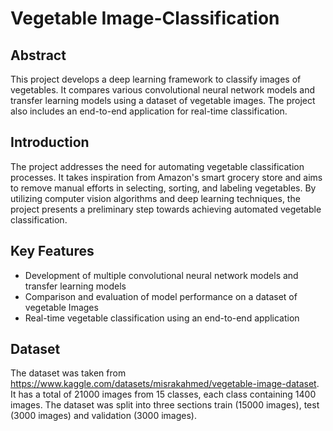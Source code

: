 # Vegetable Image-Classification

<!-- abstract summarizing the project -->
## Abstract
This project develops a deep learning framework to classify images of vegetables. It compares various convolutional neural network models and transfer learning models using a dataset of vegetable images. The project also includes an end-to-end application for real-time classification.

<!-- Introduction to the project -->
## Introduction
The project addresses the need for automating vegetable classification processes. It takes inspiration from Amazon's smart grocery store and aims to remove manual efforts in selecting, sorting, and labeling vegetables. By utilizing computer vision algorithms and deep learning techniques, the project presents a preliminary step towards achieving automated vegetable classification.

<!-- Describe the key features of the project -->
## Key Features
- Development of multiple convolutional neural network models and transfer learning models
- Comparison and evaluation of model performance on a dataset of vegetable Images
- Real-time vegetable classification using an end-to-end application

<!-- Describe the Dataset of the project -->
## Dataset
The dataset was taken from https://www.kaggle.com/datasets/misrakahmed/vegetable-image-dataset. It has a total of 21000 images from 15 classes, each class containing 1400 images. The dataset was split into three sections train (15000 images), test (3000 images) and validation (3000 images).